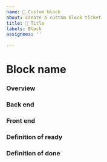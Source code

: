 ```yaml
---
name: 🧱 Custom block
about: Create a custom block ticket
title: 🧱 Title
labels: Block
assignees: ''

---
```


# Block name
### Overview
### Back end
### Front end
### Definition of ready
### Definition of done
